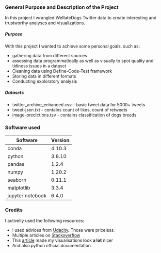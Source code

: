 ### General Purpose and Description of the Project
In this project I wrangled WeRateDogs Twitter data to create interesting and trustworthy analyses and visualizations.

##### Purpose  

With this project I wanted to achieve some personal goals, such as:  
- gathering data from different sources
- assessing data programmatically as well as visually to spot quality and tidiness issues in a dataset
- Cleaning data using Define-Code-Test framework
- Storing data in different formats
- Conducting exploratory analysis

##### Datasets

- twitter_archive_enhanced.csv - basic tweet data for 5000+ tweets
- tweet-json.txt - contains count of likes, count of retweets
- image-predictions.tsv - contains classification of dogs breeds

### Software used  
Software|Version
-|-
conda|4.10.3
python|3.8.10
pandas|1.2.4
numpy|1.20.2
seaborn|0.11.1
matplotlib|3.3.4
jupyter notebook|6.4.0  

### Credits

I activelly used the following resources:
- I used advices from [Udacity](https://classroom.udacity.com). Those were priceless.
- Multiple articles on [Stackoverflow](https://stackoverflow.com/)
- This [article](https://towardsdatascience.com/a-simple-guide-to-beautiful-visualizations-in-python-f564e6b9d392) made my visualisations look **a lot** nicer
- And also python official documentation
